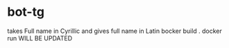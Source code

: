# bot-tg
takes Full name in Cyrillic and gives full name in Latin
bocker build .
docker run 
WILL BE UPDATED

